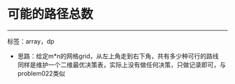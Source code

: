 # 可能的路径总数
---
标签：array，dp  
* 思路：给定m*n的网格grid，从左上角走到右下角，共有多少种可行的路线  
  同样是维护一个二维最优决策表，实际上没有做任何决策，只做记录即可，与problem022类似
